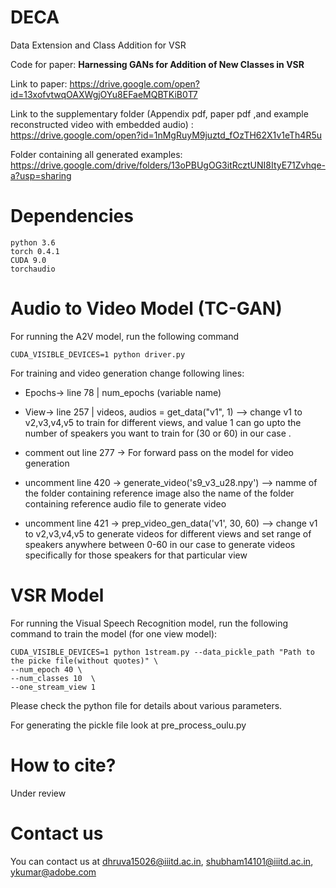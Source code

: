 # DECA
Data Extension and Class Addition for VSR

Code for paper: **Harnessing GANs for Addition of New Classes in VSR**

Link to paper: https://drive.google.com/open?id=13xofvtwqOAXWgjOYu8EFaeMQBTKiB0T7

Link to the supplementary folder (Appendix pdf, paper pdf ,and example reconstructed video with embedded audio) : https://drive.google.com/open?id=1nMgRuyM9juztd_fOzTH62X1v1eTh4R5u

Folder containing all generated examples: https://drive.google.com/drive/folders/13oPBUgOG3itRcztUNI8ItyE71Zvhqe-a?usp=sharing 


# Dependencies
```
python 3.6
torch 0.4.1
CUDA 9.0
torchaudio
```

# Audio to Video Model (TC-GAN)

For running the A2V model, run the following command
```
CUDA_VISIBLE_DEVICES=1 python driver.py
``` 
For training and video generation change following lines:

* Epochs-> line 78 | num_epochs (variable name)

* View-> line 257 | videos, audios = get_data("v1", 1) --> change v1 to v2,v3,v4,v5 to train for different views, and value 1 can go upto the number of speakers you want to train for (30 or 60) in our case .


* comment out line 277 -> For forward pass on the model for video generation
* uncomment line 420 -> generate_video('s9_v3_u28.npy') --> namme of the folder containing reference image also the name of the folder containing reference audio file to generate video
* uncomment line 421 -> prep_video_gen_data('v1', 30, 60) --> change v1 to v2,v3,v4,v5 to generate videos for different views and set range of speakers anywhere between 0-60 in our case to generate videos specifically for those speakers for that particular view


# VSR Model

For running the Visual Speech Recognition model, run the following command to train the model (for one view model):
```
CUDA_VISIBLE_DEVICES=1 python 1stream.py --data_pickle_path "Path to the picke file(without quotes)" \
--num_epoch 40 \
--num_classes 10  \
--one_stream_view 1
```
Please check the python file for details about various parameters. 

For generating the pickle file look at pre_process_oulu.py

# How to cite?

Under review

# Contact us

You can contact us at dhruva15026@iiitd.ac.in, shubham14101@iiitd.ac.in, ykumar@adobe.com

